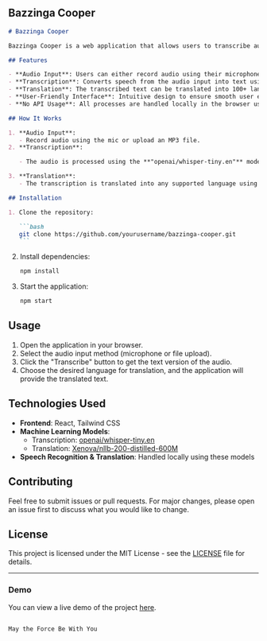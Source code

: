 ## Bazzinga Cooper

````markdown
# Bazzinga Cooper

Bazzinga Cooper is a web application that allows users to transcribe audio files from their microphone or upload MP3 files, and translate the transcription into more than 100 languages. All transcription and translation processes happen directly in the user's browser using machine learning models, without relying on external APIs.

## Features

- **Audio Input**: Users can either record audio using their microphone or upload an MP3 file.
- **Transcription**: Converts speech from the audio input into text using the machine learning model **"openai/whisper-tTiny.en"**, available on Hugging Face.
- **Translation**: The transcribed text can be translated into 100+ languages using the **"Xenova/nllb-200-distilled-600M"** model, also available on Hugging Face.
- **User-Friendly Interface**: Intuitive design to ensure smooth user experience.
- **No API Usage**: All processes are handled locally in the browser using machine learning models, ensuring privacy and no reliance on third-party services.

## How It Works

1. **Audio Input**:
   - Record audio using the mic or upload an MP3 file.
2. **Transcription**:

   - The audio is processed using the **"openai/whisper-tiny.en"** model in the browser to convert spoken words into text.

3. **Translation**:
   - The transcription is translated into any supported language using the **"Xenova/nllb-200-distilled-600M"** model, without making any API calls.

## Installation

1. Clone the repository:

   ```bash
   git clone https://github.com/yourusername/bazzinga-cooper.git
   ```
````

2. Install dependencies:

   ```bash
   npm install
   ```

3. Start the application:

   ```bash
   npm start
   ```

## Usage

1. Open the application in your browser.
2. Select the audio input method (microphone or file upload).
3. Click the "Transcribe" button to get the text version of the audio.
4. Choose the desired language for translation, and the application will provide the translated text.

## Technologies Used

- **Frontend**: React, Tailwind CSS
- **Machine Learning Models**:
  - Transcription: [openai/whisper-tiny.en](https://huggingface.co/openai/whisper-tiny.en)
  - Translation: [Xenova/nllb-200-distilled-600M](https://huggingface.co/Xenova/nllb-200-distilled-600M)
- **Speech Recognition & Translation**: Handled locally using these models

## Contributing

Feel free to submit issues or pull requests. For major changes, please open an issue first to discuss what you would like to change.

## License

This project is licensed under the MIT License - see the [LICENSE](LICENSE) file for details.

---

### Demo

You can view a live demo of the project [here](https://ryomenusukuna.github.io/bazzinga-cooper/).

```

May the Force Be With You
```
